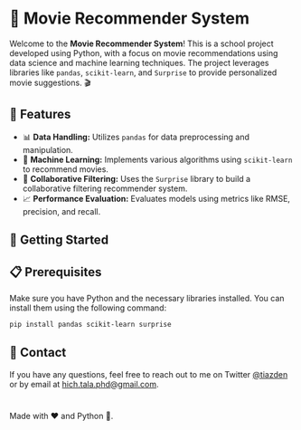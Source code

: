 # 🎥 Movie Recommender System

Welcome to the **Movie Recommender System**! This is a school project developed using Python, with a focus on movie recommendations using data science and machine learning techniques. The project leverages libraries like `pandas`, `scikit-learn`, and `Surprise` to provide personalized movie suggestions. 🎬

## 🌟 Features

- 📊 **Data Handling:** Utilizes `pandas` for data preprocessing and manipulation.
- 🤖 **Machine Learning:** Implements various algorithms using `scikit-learn` to recommend movies.
- 🎲 **Collaborative Filtering:** Uses the `Surprise` library to build a collaborative filtering recommender system.
- 📈 **Performance Evaluation:** Evaluates models using metrics like RMSE, precision, and recall.

## 🚀 Getting Started

## 📋 Prerequisites

Make sure you have Python and the necessary libraries installed. You can install them using the following command:

```bash
pip install pandas scikit-learn surprise
```
## 💬 Contact
If you have any questions, feel free to reach out to me on Twitter [@tiazden](https://twitter.com/tiazden) or by email at [hich.tala.phd@gmail.com](mailto:hich.tala.phd@gmail.com).

# 
Made with ❤️ and Python 🐍.
